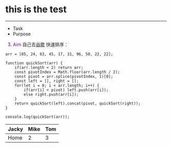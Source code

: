 # this is the test
---
* Task
* Purpose
3. <font color=purple>Aim</font>
自己去[谷歌](https://www.google.com)
快速排序：
```
arr = [85, 24, 63, 45, 17, 31, 96, 50, 22, 22];

function quickSort(arr) {
    if(arr.length < 2) return arr;
    const pivotIndex = Math.floor(arr.length / 2);
    const pivot = arr.splice(pivotIndex, 1)[0];
    const left = [], right = [];
    for(let i = 0; i < arr.length; i++) {
        if(arr[i] < pivot) left.push(arr[i]);
        else right.push(arr[i]);
    }
    return quickSort(left).concat(pivot, quickSort(right));
}

console.log(quickSort(arr));
```
 Jacky | Mike | Tom 
-|-|-|
Home|2|3

